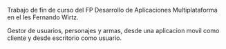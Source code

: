 Trabajo de fin de curso del FP Desarrollo de Aplicaciones Multiplataforma en el Ies Fernando Wirtz.

Gestor de usuarios, personajes y armas, desde una aplicacion movil como cliente y desde escritorio como usuario.
